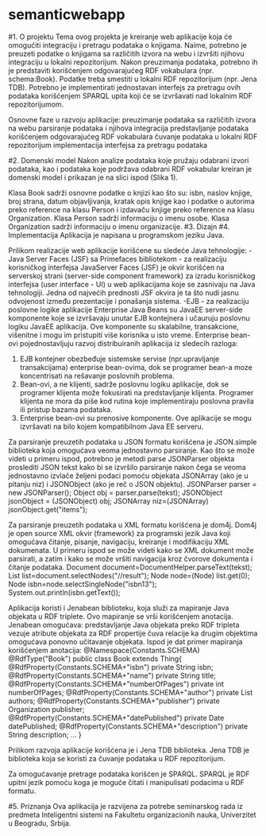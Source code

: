 semanticwebapp
==============
#1. O projektu
Tema ovog projekta je kreiranje web aplikacije koja će omogućiti integraciju i pretragu podataka o knjigama. Naime, potrebno je preuzeti podatke o knjigama sa različitih izvora na webu i izvršiti njihovu integraciju u lokalni repozitorijum. Nakon preuzimanja podataka, potrebno ih je predstaviti korišćenjem odgovarajućeg RDF vokabulara (npr. schema:Book). Podatke treba smestiti u lokalni RDF repozitorijum (npr. Jena TDB). Potrebno je implementirati jednostavan interfejs za pretragu ovih podataka korišćenjem SPARQL upita koji će se izvršavati nad lokalnim RDF repozitorijumom.

Osnovne faze u razvoju aplikacije:
preuzimanje podataka sa različitih izvora na webu
parsiranje podataka i njihova integracija
predstavljanje podataka korišćenjem odgovarajućeg RDF vokabulara
čuvanje podataka u lokalni RDF repozitorijum
implementacija interfejsa za pretragu podataka

#2. Domenski model
Nakon analize podataka koje pružaju odabrani izvori podataka, kao i podataka koje podržava odabrani RDF vokabular kreiran je domenski model i prikazan je na slici ispod (Slika 1).


Klasa Book sadrži osnovne podatke o knjizi kao što su: isbn, naslov knjige, broj strana, datum objavljivanja, kratak opis knjige kao i podatke o autorima preko reference na klasu Person i izdavaču knjige preko reference na klasu Organization.
Klasa Person sadrži informaciju o imenu osobe.
Klasa Organization sadrži informaciju o imenu organizacije.
#3. Dizajn
#4. Implementacija
Aplikacija je napisana u programskom jeziku Java. 

Prilikom realizacije web aplikacije korišćene su sledeće Java tehnologije:
-Java Server Faces (JSF) sa Primefaces bibliotekom - za realizaciju korisničkog interfejsa
JavaServer Faces (JSF) je okvir korišćen na serverskoj strani (server-side component
framework) za izradu korisničkog interfejsa (user interface - UI) u web aplikacijama koje se
zasnivaju na Java tehnologiji. Jedna od najvećih prednosti JSF okvira je ta što nudi jasnu odvojenost između prezentacije i ponašanja sistema.
-EJB - za realizaciju poslovne logike aplikacije
Enterprise Java Beans su JavaEE server-side komponente koje se izvršavaju unutar EJB kontejnera
i učauruju poslovnu logiku JavaEE aplikacija. Ove komponente su skalabilne, transakcione,
višenitne i mogu im pristupiti više korisnika u isto vreme. Enterprise bean-ovi pojednostavljuju razvoj distribuiranih aplikacija iz sledecih razloga:
1. EJB kontejner obezbeđuje sistemske servise (npr.upravljanje transakcijama) enterprise
bean-ovima, dok se programer bean-a moze koncentrisati na rešavanje poslovnih
problema.
2. Bean-ovi, a ne klijenti, sadrže poslovnu logiku aplikacije, dok se programer klijenta može
fokusirati na predstavljanje klijenta. Programer klijenta ne mora da piše kod rutina
koje implementiraju poslovna pravila ili pristup bazama podataka.
3. Enterprise bean-ovi su prenosive komponente. Ove aplikacije se mogu izvršavati na
bilo kojem kompatibilnom Java EE serveru.

Za parsiranje preuzetih podataka u JSON formatu korišćena je JSON.simple biblioteka koja omogućava veoma jednostavno parsiranje. Kao što se može videti u primeru ispod, potrebno je metodi parse JSONParser objekta proslediti JSON tekst kako bi se izvršilo parsiranje nakon čega se veoma jednostavno izvlače željeni podaci pomoću objekata JSONArray (ako je u pitanju niz) i JSONObject (ako je reč o JSON objektu).
    JSONParser parser = new JSONParser();
    Object obj = parser.parse(tekst);
    JSONObject jsonObject = (JSONObject) obj;
    JSONArray niz=(JSONArray) jsonObject.get("items");

Za parsiranje preuzetih podataka u XML formatu korišćena je dom4j. Dom4j je open source XML okvir (framework) za programski jezik Java koji omogućava čitanje, pisanje, navigaciju, kreiranje i modifikaciju XML dokumenata. U primeru ispod se može videti kako se XML dokument može parsirati, a zatim i kako se može vršiti navigacija kroz čvorove dokumenta i čitanje podataka.
Document document=DocumentHelper.parseText(tekst);
List list=document.selectNodes("//result");
Node node=(Node) list.get(0);
Node isbn=node.selectSingleNode("isbn13");
System.out.println(isbn.getText());

Aplikacija koristi i Jenabean biblioteku, koja služi za mapiranje Java objekata u RDF triplete. Ovo mapiranje se vrši korišćenjem anotacija. Jenabean omogućava:
	predstavljanje Java objekata preko RDF tripleta
	vezuje atribute objekata za RDF propertije
	čuva relacije ka drugim objektima
	omogućava ponovno učitavanje objekata.
Ispod je dat primer mapiranja korišćenjem anotacija:
	@Namespace(Constants.SCHEMA)
	@RdfType("Book")
	public class Book extends Thing{
    		@RdfProperty(Constants.SCHEMA+"isbn")
    		private String isbn;
		@RdfProperty(Constants.SCHEMA+"name")
		private String title;
		@RdfProperty(Constants.SCHEMA+"numberOfPages")
		private int numberOfPages;
		@RdfProperty(Constants.SCHEMA+"author")
		private List<Person> authors;
		@RdfProperty(Constants.SCHEMA+"publisher")
		private Organization publisher;
		@RdfProperty(Constants.SCHEMA+"datePublished")
		private Date datePublished;
		@RdfProperty(Constants.SCHEMA+"description")
		private String description;
		...
        }
        
Prilikom razvoja aplikacije korišćena je i Jena TDB biblioteka. Jena TDB je biblioteka koja se koristi za čuvanje podataka u RDF repozitorijum.

Za omogućavanje pretrage podataka korišćen je SPARQL. SPARQL je RDF upitni jezik pomoću koga je moguće čitati i manipulisati podacima u RDF formatu. 

#5. Priznanja
Ova aplikacija je razvijena za potrebe seminarskog rada iz predmeta Inteligentni sistemi na Fakultetu organizacionih nauka, Univerzitet u Beogradu, Srbija.



